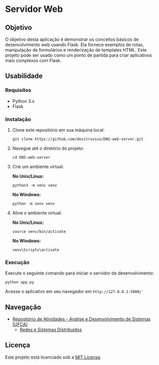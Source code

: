 # Servidor Web

## Objetivo
O objetivo desta aplicação é demonstrar os conceitos básicos de desenvolvimento web usando Flask. Ela fornece exemplos de rotas, manipulação de formulários e renderização de templates HTML. Este projeto pode ser usado como um ponto de partida para criar aplicativos mais complexos com Flask.

## Usabilidade

### Requisitos

- Python 3.x
- Flask

### Instalação

1. Clone este repositório em sua máquina local:

    ```
    git clone https://github.com/devitruvius/DNS-web-server.git
    ```

2. Navegue até o diretório do projeto:

    ```
    cd DNS-web-server
    ```

3. Crie um ambiente virtual:

   **No Unix/Linux:**

    ```
    python3 -m venv venv
    ```

   **No Windows:**

    ```
    python -m venv venv
    ```

4. Ative o ambiente virtual:

   **No Unix/Linux:**

    ```
    source venv/bin/activate
    ```

   **No Windows:**

    ```
    venv\Scripts\activate
    ```

### Execução

Execute o seguinte comando para iniciar o servidor de desenvolvimento:

  ```
  python app.py
  ```
    
Acesse o aplicativo em seu navegador em `http://127.0.0.1:5000/`

## Navegação
* [Repositório de Atividades - Análise e Desenvolvimento de Sistemas (UFCA)](https://github.com/devitruvius/college-repository)
    * [Redes e Sistemas Distribuídos](https://github.com/devitruvius/ADS-distributed-networks-systems)

## Licença

Este projeto está licenciado sob a [MIT License](LICENSE).
